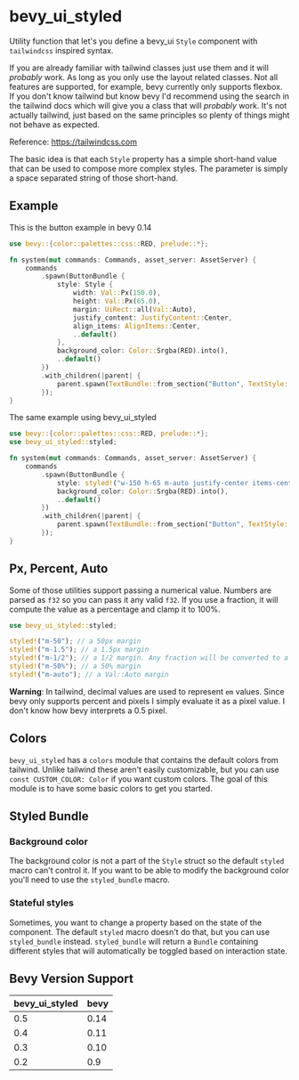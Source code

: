 # bevy_ui_styled

Utility function that let's you define a bevy_ui `Style` component with `tailwindcss` inspired syntax.

If you are already familiar with tailwind classes just use them and it will _probably_ work. As long as you only use the layout related classes. Not all features are supported, for example, bevy currently only supports flexbox. If you don't know tailwind but know bevy I'd recommend using the search in the tailwind docs which will give you a class that will _probably_ work. It's not actually tailwind, just based on the same principles so plenty of things might not behave as expected.

Reference: <https://tailwindcss.com>

The basic idea is that each `Style` property has a simple short-hand value that can be used to compose more complex styles. The parameter is simply a space separated string of those short-hand.

## Example

This is the button example in bevy 0.14

```rust
use bevy::{color::palettes::css::RED, prelude::*};

fn system(mut commands: Commands, asset_server: AssetServer) {
    commands
        .spawn(ButtonBundle {
            style: Style {
                width: Val::Px(150.0),
                height: Val::Px(65.0),
                margin: UiRect::all(Val::Auto),
                justify_content: JustifyContent::Center,
                align_items: AlignItems::Center,
                ..default()
            },
            background_color: Color::Srgba(RED).into(),
            ..default()
        })
        .with_children(|parent| {
            parent.spawn(TextBundle::from_section("Button", TextStyle::default()));
        });
}
```

The same example using bevy_ui_styled

```rust
use bevy::{color::palettes::css::RED, prelude::*};
use bevy_ui_styled::styled;

fn system(mut commands: Commands, asset_server: AssetServer) {
    commands
        .spawn(ButtonBundle {
            style: styled!("w-150 h-65 m-auto justify-center items-center"),
            background_color: Color::Srgba(RED).into(),
            ..default()
        })
        .with_children(|parent| {
            parent.spawn(TextBundle::from_section("Button", TextStyle::default()));
        });
}
```

## Px, Percent, Auto

Some of those utilities support passing a numerical value. Numbers are parsed as `f32` so you can pass it any valid `f32`. If you use a fraction, it will compute the value as a percentage and clamp it to 100%.

```rust
use bevy_ui_styled::styled;

styled!("m-50"); // a 50px margin
styled!("m-1.5"); // a 1.5px margin
styled!("m-1/2"); // a 1/2 margin. Any fraction will be converted to a percentage and clamped to 100%
styled!("m-50%"); // a 50% margin
styled!("m-auto"); // a Val::Auto margin
```

**Warning**: In tailwind, decimal values are used to represent `em` values. Since bevy only supports percent and pixels I simply evaluate it as a pixel value. I don't know how bevy interprets a 0.5 pixel.

## Colors

`bevy_ui_styled` has a `colors` module that contains the default colors from tailwind. Unlike tailwind these aren't easily customizable, but you can use `const CUSTOM_COLOR: Color` if you want custom colors. The goal of this module is to have some basic colors to get you started.

## Styled Bundle

### Background color

The background color is not a part of the `Style` struct so the default `styled` macro can't control it. If you want to be able to modify the background color you'll need to use the `styled_bundle` macro.

### Stateful styles

Sometimes, you want to change a property based on the state of the component. The default `styled` macro doesn't do that, but you can use `styled_bundle` instead. `styled_bundle` will return a `Bundle` containing different styles that will automatically be toggled based on interaction state.

## Bevy Version Support

| bevy_ui_styled | bevy |
| -------------- | ---- |
| 0.5            | 0.14 |
| 0.4            | 0.11 |
| 0.3            | 0.10 |
| 0.2            | 0.9  |
